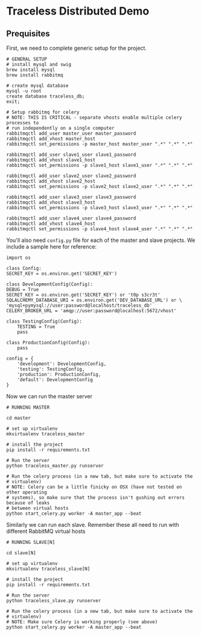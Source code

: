 # Traceless Distributed Demo

## Prequisites

First, we need to complete generic setup for the project.
    
    # GENERAL SETUP 
    # install mysql and swig
    brew install mysql
    brew install rabbitmq

    # create mysql database
    mysql -u root
    create database traceless_db;
    exit;

    # Setup rabbitmq for celery
    # NOTE: THIS IS CRITICAL - separate vhosts enable multiple celery processes to
    # run independently on a single computer
    rabbitmqctl add_user master_user master_password
    rabbitmqctl add_vhost master_host
    rabbitmqctl set_permissions -p master_host master_user ".*" ".*" ".*"

    rabbitmqctl add_user slave1_user slave1_password
    rabbitmqctl add_vhost slave1_host
    rabbitmqctl set_permissions -p slave1_host slave1_user ".*" ".*" ".*"

    rabbitmqctl add_user slave2_user slave2_password
    rabbitmqctl add_vhost slave2_host
    rabbitmqctl set_permissions -p slave2_host slave2_user ".*" ".*" ".*"

    rabbitmqctl add_user slave3_user slave3_password
    rabbitmqctl add_vhost slave3_host
    rabbitmqctl set_permissions -p slave3_host slave3_user ".*" ".*" ".*"

    rabbitmqctl add_user slave4_user slave4_password
    rabbitmqctl add_vhost slave4_host
    rabbitmqctl set_permissions -p slave4_host slave4_user ".*" ".*" ".*"

You'll also need ``config.py`` file for each of the master and slave projects. We include a sample here for reference:

    import os

    class Config:
    SECRET_KEY = os.environ.get('SECRET_KEY')

    class DevelopmentConfig(Config):
    DEBUG = True
    SECRET_KEY = os.environ.get('SECRET_KEY') or 't0p s3cr3t'
    SQLALCHEMY_DATABASE_URI = os.environ.get('DEV_DATABASE_URL') or \
    'mysql+pymysql://user:password@localhost/traceless_db'
    CELERY_BROKER_URL = 'amqp://user:password@localhost:5672/vhost'

    class TestingConfig(Config):
        TESTING = True
        pass

    class ProductionConfig(Config):
        pass

    config = {
        'development': DevelopmentConfig,
        'testing': TestingConfig,
        'production': ProductionConfig,
        'default': DevelopmentConfig
    }
    
Now we can run the master server

    # RUNNING MASTER
    
    cd master
    
    # set up virtualenv
    mkvirtualenv traceless_master

    # install the project
    pip install -r requirements.txt

    # Run the server
    python traceless_master.py runserver

    # Run the celery process (in a new tab, but make sure to activate the 
    # virtualenv)
    # NOTE: Celery can be a little finicky on OSX (have not tested on other operating
    # systems), so make sure that the process isn't gushing out errors because of leaks
    # between virtual hosts
    python start_celery.py worker -A master_app --beat

Similarly we can run each slave. Remember these all need to run with different RabbitMQ virtual hosts

    # RUNNING SLAVE[N]
    
    cd slave[N]
    
    # set up virtualenv
    mkvirtualenv traceless_slave[N]

    # install the project
    pip install -r requirements.txt

    # Run the server
    python traceless_slave.py runserver

    # Run the celery process (in a new tab, but make sure to activate the 
    # virtualenv)
    # NOTE: Make sure Celery is working properly (see above)
    python start_celery.py worker -A master_app --beat


